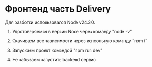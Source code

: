 # Фронтенд часть Delivery
Для разботки использовался Node v24.3.0.
1. Удостоверяемся в версии Node через команду "node -v"

2. Скачиваем все зависимости через консольную команду "npm i"

3. Запускаем проект командой "npm run dev"

4. Не забываем запустить backend сервис

